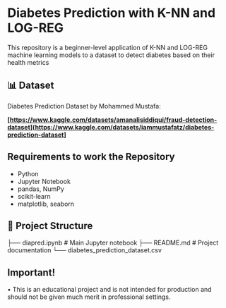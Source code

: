 # Diabetes Prediction with K-NN and LOG-REG

This repository is a beginner-level application of K-NN and LOG-REG machine learning models to a dataset to detect diabetes based on their health metrics

## 📊 Dataset

Diabetes Prediction Dataset by Mohammed Mustafa:

**[https://www.kaggle.com/datasets/amanalisiddiqui/fraud-detection-dataset](https://www.kaggle.com/datasets/iammustafatz/diabetes-prediction-dataset]**


## Requirements to work the Repository

- Python
- Jupyter Notebook
- pandas, NumPy
- scikit-learn
- matplotlib, seaborn

## 📁 Project Structure

├── diapred.ipynb # Main Jupyter notebook
├── README.md # Project documentation
└── diabetes_prediction_dataset.csv



## Important!
  • This is an educational project and is not intended for production and should not be given much merit in professional settings.



  
